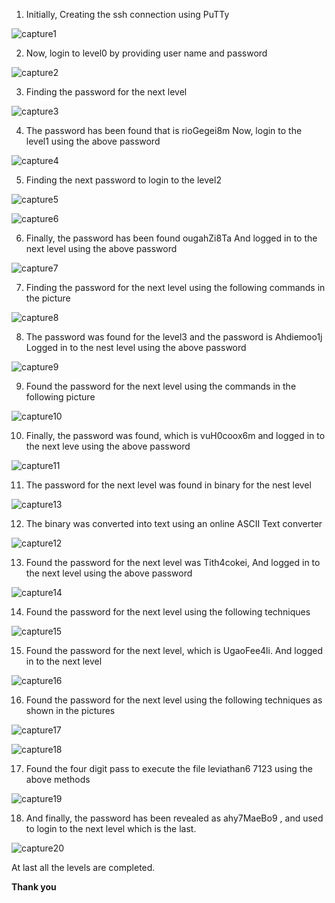 1. Initially, Creating the ssh connection using PuTTy

  ![capture1](https://cloud.githubusercontent.com/assets/12607907/7901077/de0f0206-0794-11e5-9810-e6b60b26f682.JPG)

2. Now, login to level0 by providing user name and password

  ![capture2](https://cloud.githubusercontent.com/assets/12607907/7901078/de118760-0794-11e5-9a97-cb0283efdecd.JPG)

3. Finding the password for the next level

  ![capture3](https://cloud.githubusercontent.com/assets/12607907/7901080/de16b0c8-0794-11e5-9627-3e9552f87e63.JPG)
  
4. The password has been found that is rioGegei8m
Now, login to the level1 using the above password

  ![capture4](https://cloud.githubusercontent.com/assets/12607907/7901079/de14db7c-0794-11e5-931e-d7f98a0795d6.JPG)
  
5. Finding the next password to login to the level2

  ![capture5](https://cloud.githubusercontent.com/assets/12607907/7901081/de1c889a-0794-11e5-8be8-dd61e03ade14.JPG)
  
  ![capture6](https://cloud.githubusercontent.com/assets/12607907/7901082/de478e6e-0794-11e5-9bab-f75321e70634.JPG)
  
6. Finally, the password has been found ougahZi8Ta
And logged in to the next level using the above password

  ![capture7](https://cloud.githubusercontent.com/assets/12607907/7901083/de4b9c98-0794-11e5-827c-385515b5a58c.JPG)
  
7. Finding the password for the next level using the following commands in the picture

  ![capture8](https://cloud.githubusercontent.com/assets/12607907/7901084/de4bf21a-0794-11e5-8c42-547bee38d102.JPG)
  
8. The password was found for the level3 and the password is Ahdiemoo1j
Logged in to the nest level using the above password

  ![capture9](https://cloud.githubusercontent.com/assets/12607907/7901085/de4d683e-0794-11e5-9704-6d96252eadcf.JPG)
  
9. Found the password for the next level using the commands in the following picture

  ![capture10](https://cloud.githubusercontent.com/assets/12607907/7901086/de4e18f6-0794-11e5-95ee-9d8bb3d7665d.JPG)
  
10. Finally, the password was found, which is vuH0coox6m and logged in to the next leve using the above password

  ![capture11](https://cloud.githubusercontent.com/assets/12607907/7901087/de570420-0794-11e5-8ce3-821c352c75a7.JPG)
  
11. The password for the next level was found in binary for the nest level

  ![capture13](https://cloud.githubusercontent.com/assets/12607907/7901089/de878c3a-0794-11e5-9589-1be329830dd9.JPG)
  
12. The binary was converted into text using an online ASCII Text converter

  ![capture12](https://cloud.githubusercontent.com/assets/12607907/7901088/de7d2682-0794-11e5-89cc-cf53ddc48031.JPG)
  
13. Found the password for the next level was Tith4cokei,
And logged in to the next level using the above password

  ![capture14](https://cloud.githubusercontent.com/assets/12607907/7901090/de87c7e0-0794-11e5-838b-6e7204cc55bd.JPG)
  
14. Found the password for the next level using the following techniques

  ![capture15](https://cloud.githubusercontent.com/assets/12607907/7901091/de8bce26-0794-11e5-9309-a633c4bcf28f.JPG)
  
15. Found the password for the next level, which is UgaoFee4li.
And logged in to the next level 

  ![capture16](https://cloud.githubusercontent.com/assets/12607907/7901092/de8da520-0794-11e5-83a6-7f8c0f48b44e.JPG)
  
16. Found the password for the next level using the following techniques as shown in the pictures

  ![capture17](https://cloud.githubusercontent.com/assets/12607907/7901093/de910af8-0794-11e5-8964-7c9a9b926f38.JPG)
  
  ![capture18](https://cloud.githubusercontent.com/assets/12607907/7901094/deb2fbd6-0794-11e5-8dc4-4487ac3432e7.JPG)
  
17. Found the four digit pass to execute the file leviathan6
7123 using the above methods

  ![capture19](https://cloud.githubusercontent.com/assets/12607907/7901095/debf9706-0794-11e5-9b8a-03000e01fb2b.JPG)
  
18. And finally, the password has been revealed as ahy7MaeBo9 , and used to login to the next level which is the last.

  ![capture20](https://cloud.githubusercontent.com/assets/12607907/7901076/de072194-0794-11e5-8290-f1b8818c7dad.JPG)
  
At last all the levels are completed.

**Thank you**
